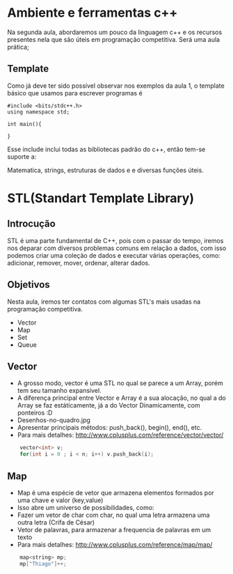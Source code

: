 Ambiente e ferramentas c++
==========================

Na segunda aula, abordaremos um pouco da linguagem c++ e os recursos presentes nela que são úteis em programação competitiva.
Será uma aula prática;

Template
--------

Como já deve ter sido possível observar nos exemplos da aula 1, o template básico que usamos para escrever programas é

```
#include <bits/stdc++.h>
using namespace std;

int main(){

}
```

Esse include inclui todas as bibliotecas padrão do c++, então tem-se suporte a: 

Matematica, strings, estruturas de dados e e diversas funções úteis.

# STL(Standart Template Library) 

## Introcução
STL é uma parte fundamental de C++, pois com o passar do tempo, iremos nos deparar com diversos problemas comuns em relação a dados, com isso podemos criar uma coleção de dados e executar várias operações, como: adicionar, remover, mover, ordenar, alterar dados.

## Objetivos
Nesta aula, iremos ter contatos com algumas STL's mais usadas na programação competitiva.
- Vector
- Map
- Set
- Queue


## Vector

- A grosso modo, vector é uma STL no qual se parece a um Array, porém tem seu tamanho expansível.
- A diferença principal entre Vector e Array é a sua alocação, no qual a do Array se faz estáticamente, já a do Vector Dinamicamente, com ponteiros :D
- Desenhos-no-quadro.jpg
- Apresentar principais métodos: push_back(), begin(), end(), etc.
- Para mais detalhes: http://www.cplusplus.com/reference/vector/vector/
```cpp
	vector<int> v;
	for(int i = 0 ; i < n; i++) v.push_back(i);
```

## Map

- Map é uma espécie de vetor que armazena elementos formados por uma chave e valor (key,value)
- Isso abre um universo de possibilidades, como:
- Fazer um vetor de char com char, no qual uma letra armazena uma outra letra (Crifa de César)
- Vetor de palavras, para armazenar a frequencia de palavras em um texto
- Para mais detalhes: http://www.cplusplus.com/reference/map/map/
```cpp
	map<string> mp;
	mp["Thiago"]++;
```
